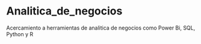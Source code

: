 # Analitica_de_negocios
Acercamiento a herramientas de analitica de negocios como Power Bi, SQL, Python y R
